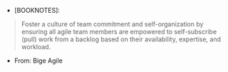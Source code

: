 - [BOOKNOTES]: 
> Foster a culture of team commitment and self-organization by ensuring all agile team members are empowered to self-subscribe (pull) work from a backlog based on their availability, expertise, and workload.

- From: Bige Agile

